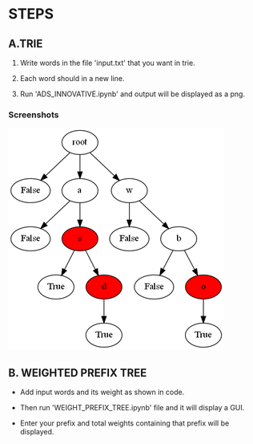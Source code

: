 # STEPS
## A.TRIE
1. Write words in the file 'input.txt' that you want in trie.

2. Each word should in a new line.

3. Run 'ADS_INNOVATIVE.ipynb' and output will be displayed as a png.

### Screenshots

![IMG1](output.png)

## B. WEIGHTED PREFIX TREE

- Add input words and its weight as shown in code.

- Then run 'WEIGHT_PREFIX_TREE.ipynb' file and it will display a GUI.

- Enter your prefix and total weights containing that prefix will be displayed.


